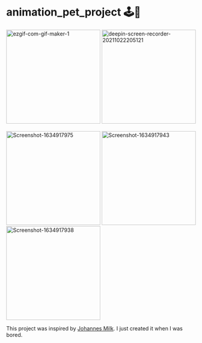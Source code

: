 # animation_pet_project 🕹🥙

<a href="https://ibb.co/K7Q2Hvq"><img src="https://i.ibb.co/3W8pHZN/ezgif-com-gif-maker-1.gif" alt="ezgif-com-gif-maker-1" border="0" width='250'></a>
<a href="https://ibb.co/9nScMSH"><img src="https://i.ibb.co/D4TzqTf/deepin-screen-recorder-20211022205121.gif" alt="deepin-screen-recorder-20211022205121" border="0" width='250'></a><br /><a target='_blank' href='https://the-crosswordsolver.com/tag/pavlov'></a><br />
<a href="https://ibb.co/yFH80bk"><img src="https://i.ibb.co/m5fHJMy/Screenshot-1634917975.png" alt="Screenshot-1634917975" border="0" width='250'></a>
<a href="https://ibb.co/j4q6h1b"><img src="https://i.ibb.co/RHtv2VY/Screenshot-1634917943.png" alt="Screenshot-1634917943" border="0" width='250'></a>
<a href="https://ibb.co/M7jRmm6"><img src="https://i.ibb.co/1Tp9kk6/Screenshot-1634917938.png" alt="Screenshot-1634917938" border="0" width='250'></a>

This project was inspired by [Johannes Milk](https://www.youtube.com/c/JohannesMilke). I just created it when I was bored. 

